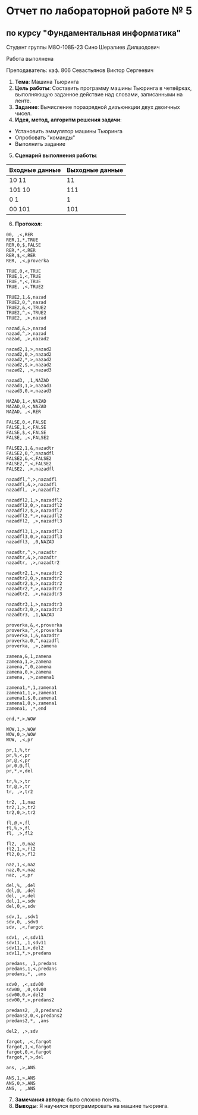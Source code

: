 # Отчет по лабораторной работе № 5

## по курсу "Фундаментальная информатика"

Студент группы М8О-108Б-23 Сино Шералиев Дилшодович

Работа выполнена

Преподаватель: каф. 806 Севастьянов Виктор Сергеевич

1. **Тема**: Машина Тьюринга
2. **Цель работы**: Составить программу машины Тьюринга в четвёрках, выполняющую заданное действие над словами, записанными на ленте.
3. **Задание**: Вычисление поразрядной дизъюнкции двух двоичных чисел.
4. **Идея, метод, алгоритм решения задачи**: 
- Установить эммулятор машины Тьюринга
- Опробовать "команды"
- Выполнить задание
5. **Сценарий выполнения работы**: 

| Входные данные | Выходные данные |
|----------------|-----------------|
| 10 11          | 11              |
| 101 10         | 111             |
| 0 1            | 1               |
| 00 101         | 101             |

6. **Протокол**:
```
00, ,<,RER
RER,1,*,TRUE
RER,0,$,FALSE
RER,*,<,RER
RER,$,<,RER
RER, ,<,proverka

TRUE,0,<,TRUE
TRUE,1,<,TRUE
TRUE,*,<,TRUE
TRUE, ,<,TRUE2

TRUE2,1,&,nazad
TRUE2,0,^,nazad
TRUE2,&,<,TRUE2
TRUE2,^,<,TRUE2
TRUE2, ,>,nazad

nazad,&,>,nazad
nazad,^,>,nazad
nazad, ,>,nazad2

nazad2,1,>,nazad2
nazad2,0,>,nazad2
nazad2,*,>,nazad2
nazad2,$,>,nazad2
nazad2, ,>,nazad3

nazad3, ,1,NAZAD
nazad3,1,>,nazad3
nazad3,0,>,nazad3

NAZAD,1,<,NAZAD
NAZAD,0,<,NAZAD
NAZAD, ,<,RER

FALSE,0,<,FALSE
FALSE,1,<,FALSE
FALSE,$,<,FALSE
FALSE, ,<,FALSE2

FALSE2,1,&,nazadtr
FALSE2,0,^,nazadfl
FALSE2,&,<,FALSE2
FALSE2,^,<,FALSE2
FALSE2, ,>,nazadfl

nazadfl,^,>,nazadfl
nazadfl,&,>,nazadfl
nazadfl, ,>,nazadfl2

nazadfl2,1,>,nazadfl2
nazadfl2,0,>,nazadfl2
nazadfl2,$,>,nazadfl2
nazadfl2,*,>,nazadfl2
nazadfl2, ,>,nazadfl3

nazadfl3,1,>,nazadfl3
nazadfl3,0,>,nazadfl3
nazadfl3, ,0,NAZAD

nazadtr,^,>,nazadtr
nazadtr,&,>,nazadtr
nazadtr, ,>,nazadtr2

nazadtr2,1,>,nazadtr2
nazadtr2,0,>,nazadtr2
nazadtr2,$,>,nazadtr2
nazadtr2,*,>,nazadtr2
nazadtr2, ,>,nazadtr3

nazadtr3,1,>,nazadtr3
nazadtr3,0,>,nazadtr3
nazadtr3, ,1,NAZAD

proverka,&,<,proverka
proverka,^,<,proverka
proverka,1,&,nazadtr
proverka,0,^,nazadfl
proverka, ,>,zamena

zamena,&,1,zamena
zamena,1,>,zamena
zamena,^,0,zamena
zamena,0,>,zamena
zamena, ,>,zamena1

zamena1,*,1,zamena1
zamena1,1,>,zamena1
zamena1,$,0,zamena1
zamena1,0,>,zamena1
zamena1, ,*,end

end,*,>,WOW

WOW,1,>,WOW
WOW,0,>,WOW
WOW, ,<,pr

pr,1,%,tr
pr,%,<,pr
pr,@,<,pr
pr,0,@,fl
pr,*,>,del

tr,%,>,tr
tr,@,>,tr
tr, ,>,tr2

tr2, ,1,naz
tr2,1,>,tr2
tr2,0,>,tr2

fl,@,>,fl
fl,%,>,fl
fl, ,>,fl2

fl2, ,0,naz
fl2,1,>,fl2
fl2,0,>,fl2

naz,1,<,naz
naz,0,<,naz
naz, ,<,pr

del,%, ,del
del,@, ,del
del, ,>,del
del,1,=,sdv
del,0,=,sdv

sdv,1, ,sdv1
sdv,0, ,sdv0
sdv, ,<,fargot

sdv1, ,<,sdv11
sdv11, ,1,sdv11
sdv11,1,>,del2
sdv11,*,>,predans

predans, ,1,predans
predans,1,<,predans
predans,*, ,ans

sdv0, ,<,sdv00
sdv00, ,0,sdv00
sdv00,0,>,del2
sdv00,*,>,predans2

predans2, ,0,predans2
predans2,0,<,predans2
predans2,*, ,ans

del2, ,>,sdv

fargot, ,<,fargot
fargot,1,<,fargot
fargot,0,<,fargot
fargot,*,>,del

ans, ,>,ANS

ANS,1,>,ANS
ANS,0,>,ANS
ANS, , ,ANS
```
7. **Замечания автора**: было сложно понять.
8. **Выводы**: Я научился програмировать на машине тьюринга.